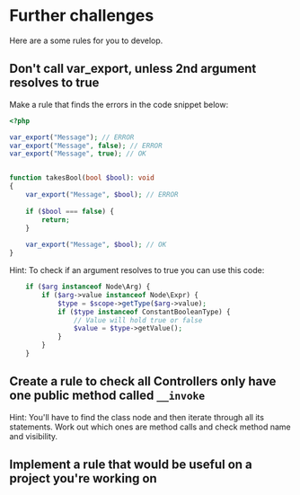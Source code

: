 # Further challenges

Here are a some rules for you to develop.

## Don't call var_export, unless 2nd argument resolves to true

Make a rule that finds the errors in the code snippet below:

```php
<?php

var_export("Message"); // ERROR
var_export("Message", false); // ERROR
var_export("Message", true); // OK


function takesBool(bool $bool): void
{
    var_export("Message", $bool); // ERROR
    
    if ($bool === false) {
        return;
    }
    
    var_export("Message", $bool); // OK
}
```

Hint: To check if an argument resolves to true you can use this code:

```php
    if ($arg instanceof Node\Arg) {
        if ($arg->value instanceof Node\Expr) {
            $type = $scope->getType($arg->value);
            if ($type instanceof ConstantBooleanType) {
                // Value will hold true or false
                $value = $type->getValue();
            }
        }
    }
```


## Create a rule to check all Controllers only have one public method called `__invoke`

Hint: You'll have to find the class node and then iterate through all its statements. 
Work out which ones are method calls and check method name and visibility.

## Implement a rule that would be useful on a project you're working on

